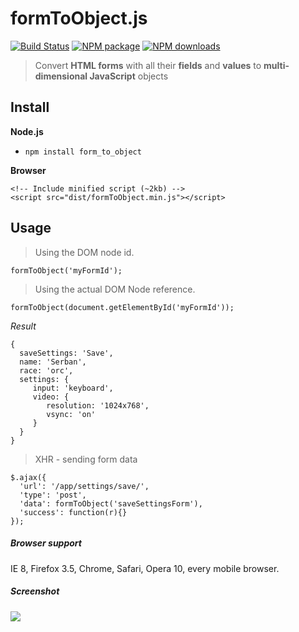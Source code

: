 # formToObject.js

[![Build Status][build-status-img]](https://travis-ci.org/serbanghita/formToObject.js)
[![NPM package][npm-img]](https://www.npmjs.com/package/form_to_object)
[![NPM downloads][npm-downloads-img]](https://www.npmjs.com/package/form_to_object)

> Convert **HTML forms** with all their **fields** and **values** to **multi-dimensional JavaScript** objects


## Install

**Node.js**

* `npm install form_to_object`

**Browser**

    <!-- Include minified script (~2kb) -->
    <script src="dist/formToObject.min.js"></script>


## Usage

> Using the DOM node id.

    formToObject('myFormId');

> Using the actual DOM Node reference.

    formToObject(document.getElementById('myFormId'));

*Result*    

    {
      saveSettings: 'Save',
      name: 'Serban',
      race: 'orc',
      settings: {
         input: 'keyboard',
         video: {
            resolution: '1024x768',
            vsync: 'on'
         }
      }
    }


> XHR - sending form data

    $.ajax({
      'url': '/app/settings/save/',
      'type': 'post',
      'data': formToObject('saveSettingsForm'),
      'success': function(r){}
    });

##### Browser support

IE 8, Firefox 3.5, Chrome, Safari, Opera 10, every mobile browser.

##### Screenshot

![](http://serbanghita.github.io/formToObject.js/formToObj-demo.png)

[build-status-img]:https://travis-ci.org/serbanghita/formToObject.js.svg?style=flat
[build-status-url]:https://travis-ci.org/serbanghita/formToObject.js
[npm-img]:https://img.shields.io/npm/v/form_to_object.svg?style=flat-square
[npm-url]:https://www.npmjs.com/package/form_to_object
[npm-downloads-img]:http://img.shields.io/npm/dm/form_to_object.svg?style=flat-square
[npm-downloads-url]:https://www.npmjs.com/package/form_to_object
[dependencies-status-img]:https://www.versioneye.com/user/projects/5446a74944a5254346000085/badge.svg?style=flat
[dependencies-status-url]:https://www.versioneye.com/user/projects/5446a74944a5254346000085
